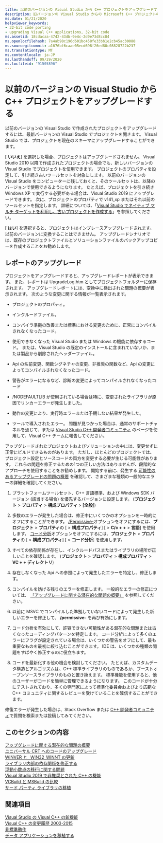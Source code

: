 ```yaml
---
title: 以前のバージョンの Visual Studio から C++ プロジェクトをアップグレードする
description: 旧バージョンの Visual Studio からの Microsoft C++ プロジェクトのアップグレード方法。
ms.date: 01/21/2020
helpviewer_keywords:
- 32-bit code porting
- upgrading Visual C++ applications, 32-bit code
ms.assetid: 18cdacaa-4742-43db-9e4c-2d9e73d8cc84
ms.openlocfilehash: 7a4ab98c196d601bc458fe33bb1e2cb45ac30088
ms.sourcegitcommit: a1676bf6caae05ecd698f26ed80c08828722b237
ms.translationtype: MT
ms.contentlocale: ja-JP
ms.lasthandoff: 09/29/2020
ms.locfileid: "91505896"
---
```

# <a name="upgrade-c-projects-from-earlier-versions-of-visual-studio"></a>以前のバージョンの Visual Studio から C++ プロジェクトをアップグレードする

以前のバージョンの Visual Studio で作成されたプロジェクトをアップグレードするには、最新バージョンの Visual Studio でプロジェクトを開きます。 Visual Studio では、プロジェクトを現在のスキーマにアップグレードすることができます。

[ **いいえ**] を選択した場合、プロジェクトはアップグレードされません。 Visual Studio 2010 以降で作成されたプロジェクトの場合でも、新しいバージョンの Visual Studio でプロジェクトを使用できます。 プロジェクトのプロパティを設定して、引き続き古いツールセットを対象にします。 以前のバージョンの Visual Studio をコンピューターに残しておくと、そのツールセットは、以降のバージョンで使用できるようになります。 たとえば、プロジェクトを引き続き Windows XP で実行する必要がある場合は、Visual Studio 2019 にアップグレードできます。 次に、プロジェクトのプロパティで v141_xp またはそれ以前のツールセットを指定します。 詳細については、「[Visual Studio でネイティブ マルチ ターゲットを利用し、古いプロジェクトを作成する](use-native-multi-targeting.md)」を参照してください。

[ **はい**] を選択すると、プロジェクトはインプレースアップグレードされます。 以前のバージョンに変換することはできません。 アップグレードシナリオでは、既存のプロジェクトファイルとソリューションファイルのバックアップコピーを作成することをお勧めします。

## <a name="upgrade-reports"></a>レポートのアップグレード

プロジェクトをアップグレードすると、アップグレードレポートが表示できます。 また、レポートは UpgradeLog.htm としてプロジェクトフォルダーに保存されます。 アップグレードレポートには、変換中に検出された問題の概要が表示されます。 次のような変更に関する情報が一覧表示されます。

- プロジェクトのプロパティ。

- インクルードファイル。

- コンパイラ準拠の改善または標準における変更のために、正常にコンパイルされなくなったコード。

- 使用できなくなった Visual Studio または Windows の機能に依存するコード。 または、Visual Studio の既定のインストールに含まれていないか、または製品から削除されたヘッダーファイル。

- Api の名前変更、関数シグネチャの変更、非推奨の関数など、Api の変更によってコンパイルされなくなったコード。

- 警告がエラーになるなど、診断の変更によってコンパイルされなくなったコード

- /NODEFAULTLIB が使用されている場合は特に、変更されたライブラリが原因でリンカーエラーが発生しました。

- 動作の変更により、実行時エラーまたは予期しない結果が発生した。

- ツールで導入されたエラー。 問題が見つかった場合は、通常のサポートチャネルを通じて、または [Visual Studio C++ 開発者コミュニティ](https://developercommunity.visualstudio.com/spaces/62/index.html) のページを使用して、Visual C++ チームに報告してください。

アップグレードされたプロジェクトおよびソリューションの中には、変更せずに正常にビルドできるものがあります。 ただし、ほとんどのプロジェクトでは、プロジェクト設定とソースコードの両方を変更する必要が生じる可能性があります。 これらの問題を修正するための1つの正しい方法はありませんが、段階的なアプローチを使用することをお勧めします。 開始する前に、発生する [可能性のあるアップグレードの問題の概要](../porting/overview-of-potential-upgrade-issues-visual-cpp.md) を確認して、さまざまな種類の一般的なエラーの詳細を確認してください。

1. プラットフォームツールセット、C++ 言語標準、および Windows SDK バージョン (該当する場合) を優先するバージョンに設定します。 (**プロジェクト**  > **プロパティ**  > **構成プロパティ**  > **[全般**])

1. 多数のエラーが発生した場合は、修正中にいくつかのオプションを一時的にオフにすることができます。 [/Permissive-](../build/reference/permissive-standards-conformance.md)オプションをオフにするには、**プロジェクト**  >  **プロパティ**の [  >  **構成プロパティ**] [  >  **C/c + +**  >  **言語**] を使用します。 [コード分析](../code-quality/code-analysis-for-c-cpp-overview.md)オプションをオフにするには、**プロジェクト**  >  **プロパティ**の [  >  **構成プロパティ**] [  >  **コード分析**] を使用します。

1. すべての依存関係が存在し、インクルードパスまたはライブラリの場所が正しいことを確認します。 (**プロジェクト**  > **プロパティ**  > **構成プロパティ**  > **VC + + ディレクトリ**)

1. 存在しなくなった Api への参照によって発生したエラーを特定し、修正します。

1. コンパイルを妨げる残りのエラーを修正します。 一般的なエラーの修正については、 [「アップグレードに関する潜在的な問題の概要」](../porting/overview-of-potential-upgrade-issues-visual-cpp.md) を参照してください。

1. 以前に MSVC でコンパイルした準拠していないコードによって発生した新しいエラーを修正して、 **/permissive-** を再び有効にします。

1. コード分析を有効にして、許容できない可能性がある潜在的な問題または古くなったコーディングパターンを特定します。 コード分析によって多くのエラーにフラグが設定されている場合は、いくつかの警告をオフにして、最も重要なものを最初に絞り込むことができます。 IDE は、いくつかの種類の問題をすばやく修正するのに役立ちます。

1. コードを最新化する他の機会を検討してください。 たとえば、カスタムデータ構造とアルゴリズムは、C++ 標準ライブラリのものであるか、ブーストオープンソースライブラリのものと置き換えます。 標準機能を使用すると、他のユーザーがコードを簡単に管理できるようになります。 このコードが十分にテストされており、多くの専門家によって標準化委員会およびより広範な C++ コミュニティに関するレビューを受けていることを確信することができます。

修復エラーが発生した場合は、Stack Overflow または [C++ 開発者コミュニティ](https://developercommunity.visualstudio.com/spaces/62/index.html)で質問を検索または投稿してみてください。

## <a name="in-this-section"></a>このセクションの内容

[アップグレードに関する潜在的な問題の概要](overview-of-potential-upgrade-issues-visual-cpp.md)\
[ユニバーサル CRT へのコードのアップグレード](upgrade-your-code-to-the-universal-crt.md)\
[WINVER と _WIN32_WINNT の更新](modifying-winver-and-win32-winnt.md)\
[ライブラリ内部の依存関係を修正する](fix-your-dependencies-on-library-internals.md)\
[浮動小数点の移行に関する問題](floating-point-migration-issues.md)\
[Visual Studio 2019 で非推奨とされた C++ の機能](features-deprecated-in-visual-studio.md)\
[VCBuild と MSBuild の比較](build-system-changes.md)\
[サード パーティ ライブラリの移植](porting-third-party-libraries.md)

## <a name="see-also"></a>関連項目

[Visual Studio の Visual C++ の新機能](../overview/what-s-new-for-visual-cpp-in-visual-studio.md)\
[Visual C++ の変更履歴 2003-2015](../porting/visual-cpp-change-history-2003-2015.md)\
[非標準動作](../cpp/nonstandard-behavior.md)\
[データ アプリケーションを移植する](../data/data-access-programming-mfc-atl.md)
